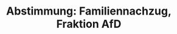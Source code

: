 ---
abstimmung:
  abstimmung: 2
  bundestagssitzung: 11
  datum: 1. Februar 2018
  legislaturperiode: 19
categories:
- Todo
data:
- title: Abstimmungsergebnis 20180201_2-data.pdf
  url: /res/2021-btw/abstimmungsergebnisse/20180201_2-data.pdf
- title: Abstimmungsergebnis 20180201_2_xls-data.xls
  url: /res/2021-btw/abstimmungsergebnisse/20180201_2_xls-data.xls
- title: Abstimmungsergebnis 20180201_2_xls-datacsv
  url: /res/2021-btw/abstimmungsergebnisse/csv/20180201_2_xls-datacsv
documents:
- local: /res/2021-btw/drucksachen/00182.pdf
  title: Drucksache 19/00182
  url: https://dip21.bundestag.de/dip21/btd/19/001/1900182.pdf
- local: /res/2021-btw/drucksachen/00586.pdf
  title: Drucksache 19/00586
  url: https://dip21.bundestag.de/dip21/btd/19/005/1900586.pdf
- local: /res/2021-btw/drucksachen/00595.pdf
  title: Drucksache 19/00595
  url: https://dip21.bundestag.de/dip21/btd/19/005/1900595.pdf
ergebnis:
  AfD:
    enthaltung: 0
    gesamt: 92
    ja: 83
    nein: 0
    nichtabgegeben: 9
    ungueltig: 0
  Bündnis 90/Die Grünen:
    enthaltung: 0
    gesamt: 67
    ja: 0
    nein: 64
    nichtabgegeben: 3
    ungueltig: 0
  Die Linke:
    enthaltung: 0
    gesamt: 69
    ja: 0
    nein: 56
    nichtabgegeben: 13
    ungueltig: 0
  FDP:
    enthaltung: 0
    gesamt: 80
    ja: 0
    nein: 75
    nichtabgegeben: 5
    ungueltig: 0
  cdu/csu:
    enthaltung: 0
    gesamt: 246
    ja: 0
    nein: 239
    nichtabgegeben: 7
    ungueltig: 0
  file: 20180201_2_xls-data.xls
  fraktionslos:
    enthaltung: 2
    gesamt: 2
    ja: 0
    nein: 0
    nichtabgegeben: 0
    ungueltig: 0
  spd:
    enthaltung: 0
    gesamt: 153
    ja: 0
    nein: 149
    nichtabgegeben: 4
    ungueltig: 0
layout: abstimmung
links:
- title: Link zu bundestag.de
  url: https://www.bundestag.de/parlament/plenum/abstimmung/abstimmung?id=501
preview: 'Deutscher Bundestag


  11. Sitzung des Deutschen Bundestages

  am Donnerstag, 1. Februar 2018


  Endgültiges Ergebnis der Namentlichen Abstimmung Nr. 2


  Gesetzentwurf der Fraktion der AfD Entwurf eines Gesetzes zur Änderung des

  Aufenthaltsgesetzes

  - Drucksachen 19/182, 19/586 und 19/595 -'
tags:
- Todo
title: 'Abstimmung: Familiennachzug, Fraktion AfD'
---